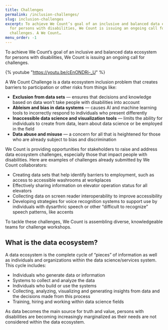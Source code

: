 ```yaml
---
title: Challenges
permalink: /inclusion-challenges/
slug: inclusion-challenges
excerpt: To achieve We Count’s goal of an inclusive and balanced data ecosystem
  for persons with disabilities, We Count is issuing an ongoing call for
  challenges. A We Count…
menu_order: -1
---
```

To achieve We Count’s goal of an inclusive and balanced data ecosystem for persons with disabilities, We Count is issuing an ongoing call for challenges.

{% youtube "https://youtu.be/cEnONDRi-_U" %}

A We Count Challenge is a data ecosystem inclusion problem that creates barriers to participation or other risks from things like:

* **Exclusion from data sets** — ensures that decisions and knowledge based on data won’t take people with disabilities into account
* **Ableism and bias in data systems** — causes AI and machine learning tools to incorrectly respond to individuals who present differently
* **Inaccessible data science and visualization tools** — limits the ability for individuals to create from data, learn about data science or be employed in the field
* **Data abuse and misuse** — a concern for all that is heightened for those who are already subject to bias and discrimination

We Count is providing opportunities for stakeholders to raise and address data ecosystem challenges, especially those that impact people with disabilities. Here are examples of challenges already submitted by We Count collaborators:

* Creating data sets that help identify barriers to employment, such as access to accessible washrooms at workplaces
* Effectively sharing information on elevator operation status for all elevators
* Collecting data on screen reader interoperability to improve accessibility
* Developing strategies for voice recognition systems to support use by individuals with dysarthric speech or other “difficult to recognize” speech patterns, like accents

To tackle these challenges, We Count is assembling diverse, knowledgeable teams for challenge workshops.

## What is the data ecosystem?

A data ecosystem is the complete cycle of “pieces” of information as well as individuals and organizations within the data science/services system. This cycle includes:

* Individuals who generate data or information
* Systems to collect and analyze the data
* Individuals who build or use the systems
* Collecting, analyzing, visualizing and generating insights from data and the decisions made from this process
* Training, hiring and working within data science fields

As data becomes the main source for truth and value, persons with disabilities are becoming increasingly marginalized as their needs are not considered within the data ecosystem.
